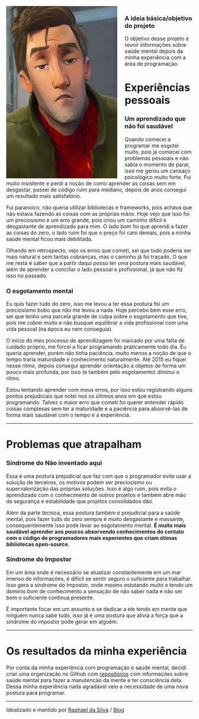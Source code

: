 <img src="./logo.jpg" width="300" style="float: left; margin-right: 20px">

### A ideia básica/objetivo do projeto

O objetivo desse projeto é reunir informações sobre saúde mental depois da minha experiência com a área de programação.

# Experiências pessoais

### Um aprendizado que não foi saudável

Quando comecei a programar me esgotei muito, pois já comecei com problemas pessoais
e não sabia o momento de parar, isso me
gerou um cansaço psicológico muito forte. Fui muito insistente e perdi a noção de
como aprender as coisas sem em desgastar, passei de código ruim para mediano, depois
de anos consegui um resultado mais satisfatório.

Fui paranoico, não queria utilizar bibliotecas e frameworks, pois achava que não estava
fazendo as coisas com as próprias mãos. Hoje vejo que isso foi um preciosismo e um erro grande, pois criou um caminho difícil e desgastante de aprendizado para mim. O lado bom
foi que aprendi a fazer as coisas do zero, o lado ruim foi que o preço foi caro demais, pois
a minha saúde mental ficou mais debilitada.

Olhando em retrospecto, vejo os erros que cometi, sei que tudo poderia ser mais natural e
sem tantas cobranças, mas o caminho já foi traçado. O que me resta é saber que a partir 
daqui posso ter uma postura mais saudável, além de aprender a
conciliar o lado pessoal e profissional, já que não fiz isso no passado.

### O esgotamento mental

Eu quis fazer tudo do zero, isso me levou a ter essa postura foi um preciosismo bobo que
não me levou a nada. Hoje percebo bem esse erro, sei que tenho uma parcela grande de
culpa sobre o esgotamento que tive, pois me cobrei muito e não busquei equilibrar a vida
profissional com uma vida pessoal (na época eu nem conseguia).

O início do meu processo de aprendizagem foi marcado por uma falta de cuidado próprio,
me forcei a ficar programando praticamente todo dia. Eu queria aprender, porém não
tinha paciência, muito menos a noção de que o tempo traria maturidade e conhecimento
naturalmente. Até 2015 eu fiquei nesse ritmo, depois consegui aprender orientação a
objetos de forma um pouco mais profunda, por isso (e também pelo esgotamento) diminui
o ritmo.

Estou tentando aprender com meus erros, por isso estou registrando alguns pontos
prejudiciais que notei nos os últimos anos em que estou programando. Talvez o maior
erro que cometi foi querer entender rápido coisas complexas sem ter a maturidade e a
paciência para absorvê-las de forma mais saudável com o tempo e a experiência.

***

# Problemas que atrapalham

### Síndrome do Não inventado aqui

Essa é uma postura prejudicial que faz com que o programador evite usar a solução de terceiros, os motivos podem ser preciosismo ou supervalorização das próprias soluções. Isso é algo ruim, pois evita o aprendizado com o conhecimento de outros projetos e também abre mão da segurança e estabilidade que projetos consolidados dão.

Além da parte técnica, essa postura também é prejudicial para a saúde mental, pois fazer tudo do zero sempre é muito desgastante e massante, consequentemente isso pode levar ao esgotamento mental. **É muito mais saudável aprender aos poucos absorvendo conhecimentos do contato com o código de programadores mais experientes que criam ótimas bibliotecas open-source.**

### Síndrome do Impostor

Em um área onde é necessário se atualizar constantemente em um mar imenso de informações, é difícil se sentir seguro o suficiente para trabalhar. Isso gera a síndrome do Impostor, onde mesmo estutando muito e tendo um domínio bom de conhecimento a sensação de não saber nada e não ser bom o suficiente continua presente.

É importante focar em um assunto e se dedicar a ele tendo em mente que ninguém nunca sabe tudo, isso já é uma postura que alivia a força que a síndrome do impostor pode gerar em alguém.

***

# Os resultados da minha experiência

Por conta da minha experiência com programação e saúde mental, decidi criar uma organização no Github com [repositórios](https://github.com/programador-cansado) com informações sobre saúde mental para fazer a manutenção da mente e ter consciência dela. Dessa minha experiência nada agradável veio a necessidade de uma nova postura para programar.

***

Idealizado e mantido por [Raphael da Silva](https://github.com/raphael-da-silva) / [Blog](raphael-da-silva.github.io)

